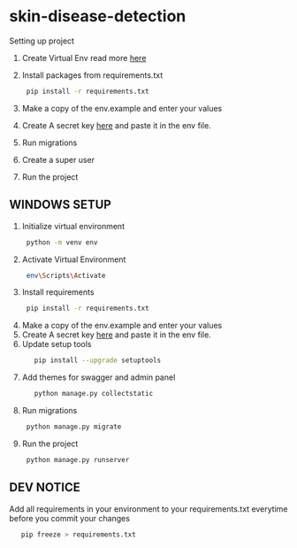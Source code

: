 # skin-disease-detection
Setting up project
1. Create Virtual Env read more [here](https://acceptance.co.ke/sections/software/deploy-django-application-with-postgres-ubuntu-20-04/#creating-a-virtual-environment)
2. Install packages from requirements.txt
    
   ```bash
    pip install -r requirements.txt
   ```
3. Make a copy of the env.example and enter your values
4. Create A secret key [here](https://djecrety.ir/) and paste it in the env file.
5. Run migrations
6. Create a super user 
7. Run the project

## WINDOWS SETUP
1. Initialize virtual environment
   ```bash
    python -m venv env
   ```
2. Activate Virtual Environment
   ```bash
    env\Scripts\Activate
   ```
3. Install requirements
   ```bash
    pip install -r requirements.txt
   ```
4. Make a copy of the env.example and enter your values
5. Create A secret key [here](https://djecrety.ir/) and paste it in the env file.
6. Update setup tools 
   ```bash 
      pip install --upgrade setuptools
   ```
7. Add themes for swagger and admin panel 
   ```bash 
      python manage.py collectstatic
   ```   
8. Run migrations
   ```bash
    python manage.py migrate
   ```
9. Run the project
   ```bash
    python manage.py runserver
   ```

## DEV NOTICE
Add all requirements in your environment to your requirements.txt everytime before you commit your changes
```bash 
   pip freeze > requirements.txt
```

